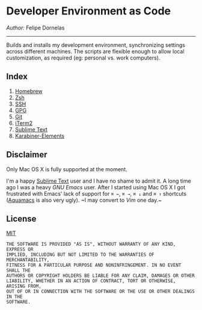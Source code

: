 # Developer Environment as Code

_Author:_ Felipe Dornelas

---

Builds and installs my development environment, synchronizing settings across different machines. The scripts are flexible enough to allow local customization, as required (eg: personal vs. work computers).

## Index

1. [Homebrew](homebrew/)
1. [Zsh](zsh/)
1. [SSH](ssh/)
1. [GPG](gpg/)
1. [Git](git/)
1. [iTerm2](iterm2/)
1. [Sublime Text](sublime-text/)
1. [Karabiner-Elements](karabiner-elements/)

## Disclaimer

Only Mac OS X is fully supported at the moment.

I'm a happy [Sublime Text](http://www.sublimetext.com) user and I have no shame to admit it. A long time ago I was a heavy *GNU Emacs* user. After I started using Mac OS X I got frustrated with Emacs' lack of support for `⌘ ←`, `⌘ →`, `⌘ ↓` and `⌘ ↑` shortcuts ([Aquamacs](http://aquamacs.org) is also very ugly). ~I may convert to *Vim* one day.~

## License

[MIT](LICENSE)

```
THE SOFTWARE IS PROVIDED "AS IS", WITHOUT WARRANTY OF ANY KIND, EXPRESS OR
IMPLIED, INCLUDING BUT NOT LIMITED TO THE WARRANTIES OF MERCHANTABILITY,
FITNESS FOR A PARTICULAR PURPOSE AND NONINFRINGEMENT. IN NO EVENT SHALL THE
AUTHORS OR COPYRIGHT HOLDERS BE LIABLE FOR ANY CLAIM, DAMAGES OR OTHER
LIABILITY, WHETHER IN AN ACTION OF CONTRACT, TORT OR OTHERWISE, ARISING FROM,
OUT OF OR IN CONNECTION WITH THE SOFTWARE OR THE USE OR OTHER DEALINGS IN THE
SOFTWARE.
```
